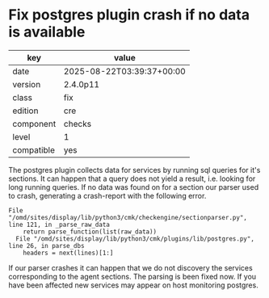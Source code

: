 [//]: # (werk v2)
# Fix postgres plugin crash if no data is available

key        | value
---------- | ---
date       | 2025-08-22T03:39:37+00:00
version    | 2.4.0p11
class      | fix
edition    | cre
component  | checks
level      | 1
compatible | yes

The postgres plugin collects data for services by running sql queries for it's sections.
It can happen that a query does not yield a result, i.e. looking for long running queries.
If no data was found on for a section our parser used to crash, generating a crash-report with the following error.

```
File "/omd/sites/display/lib/python3/cmk/checkengine/sectionparser.py", line 121, in _parse_raw_data
    return parse_function(list(raw_data))
  File "/omd/sites/display/lib/python3/cmk/plugins/lib/postgres.py", line 26, in parse_dbs
    headers = next(lines)[1:]    
```

If our parser crashes it can happen that we do not discovery the services corresponding to the agent sections.
The parsing is been fixed now.
If you have been affected new services may appear on host monitoring postgres.
